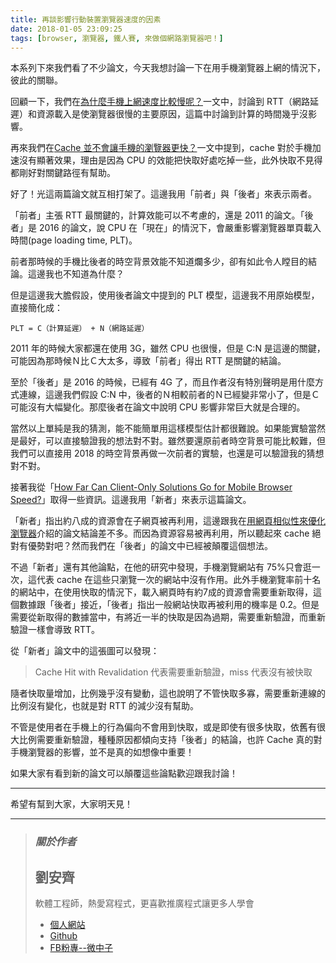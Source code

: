 ```yaml
---
title: 再談影響行動裝置瀏覽器速度的因素
date: 2018-01-05 23:09:25
tags: [browser, 瀏覽器, 鐵人賽, 來做個網路瀏覽器吧！]
---
```


                    
&#x672C;&#x7CFB;&#x5217;&#x4E0B;&#x4F86;&#x6211;&#x5011;&#x770B;&#x4E86;&#x4E0D;&#x5C11;&#x8AD6;&#x6587;&#xFF0C;&#x4ECA;&#x5929;&#x6211;&#x60F3;&#x8A0E;&#x8AD6;&#x4E00;&#x4E0B;&#x5728;&#x7528;&#x624B;&#x6A5F;&#x700F;&#x89BD;&#x5668;&#x4E0A;&#x7DB2;&#x7684;&#x60C5;&#x6CC1;&#x4E0B;&#xFF0C;&#x5F7C;&#x6B64;&#x7684;&#x95DC;&#x806F;&#x3002;</p>
<p>&#x56DE;&#x9867;&#x4E00;&#x4E0B;&#xFF0C;&#x6211;&#x5011;&#x5728;<a href="https://ithelp.ithome.com.tw/articles/10194725" target="_blank">&#x70BA;&#x4EC0;&#x9EBC;&#x624B;&#x6A5F;&#x4E0A;&#x7DB2;&#x901F;&#x5EA6;&#x6BD4;&#x8F03;&#x6162;&#x5462;&#xFF1F;</a>&#x4E00;&#x6587;&#x4E2D;&#xFF0C;&#x8A0E;&#x8AD6;&#x5230; RTT&#xFF08;&#x7DB2;&#x8DEF;&#x5EF6;&#x9072;&#xFF09;&#x548C;&#x8CC7;&#x6E90;&#x8F09;&#x5165;&#x662F;&#x4F7F;&#x700F;&#x89BD;&#x5668;&#x5F88;&#x6162;&#x7684;&#x4E3B;&#x8981;&#x539F;&#x56E0;&#xFF0C;&#x9019;&#x7BC7;&#x4E2D;&#x8A0E;&#x8AD6;&#x5230;&#x8A08;&#x7B97;&#x7684;&#x6642;&#x9593;&#x5E7E;&#x4E4E;&#x6C92;&#x5F71;&#x97FF;&#x3002;</p>
<p>&#x518D;&#x4F86;&#x6211;&#x5011;&#x5728;<a href="https://ithelp.ithome.com.tw/articles/10195895" target="_blank">Cache &#x4E26;&#x4E0D;&#x6703;&#x8B93;&#x624B;&#x6A5F;&#x7684;&#x700F;&#x89BD;&#x5668;&#x66F4;&#x5FEB;&#xFF1F;</a>&#x4E00;&#x6587;&#x4E2D;&#x63D0;&#x5230;&#xFF0C;cache &#x5C0D;&#x65BC;&#x624B;&#x6A5F;&#x52A0;&#x901F;&#x6C92;&#x6709;&#x986F;&#x8457;&#x6548;&#x679C;&#xFF0C;&#x7406;&#x7531;&#x662F;&#x56E0;&#x70BA; CPU &#x7684;&#x6548;&#x80FD;&#x628A;&#x5FEB;&#x53D6;&#x597D;&#x8655;&#x5403;&#x6389;&#x4E00;&#x4E9B;&#xFF0C;&#x6B64;&#x5916;&#x5FEB;&#x53D6;&#x4E0D;&#x898B;&#x5F97;&#x90FD;&#x525B;&#x597D;&#x5C0D;&#x95DC;&#x9375;&#x8DEF;&#x5F91;&#x6709;&#x5E6B;&#x52A9;&#x3002;</p>
<p>&#x597D;&#x4E86;&#xFF01;&#x5149;&#x9019;&#x5169;&#x7BC7;&#x8AD6;&#x6587;&#x5C31;&#x4E92;&#x76F8;&#x6253;&#x67B6;&#x4E86;&#x3002;&#x9019;&#x908A;&#x6211;&#x7528;&#x300C;&#x524D;&#x8005;&#x300D;&#x8207;&#x300C;&#x5F8C;&#x8005;&#x300D;&#x4F86;&#x8868;&#x793A;&#x5169;&#x8005;&#x3002;</p>
<p>&#x300C;&#x524D;&#x8005;&#x300D;&#x4E3B;&#x5F35; RTT &#x6700;&#x95DC;&#x9375;&#x7684;&#xFF0C;&#x8A08;&#x7B97;&#x6548;&#x80FD;&#x53EF;&#x4EE5;&#x4E0D;&#x8003;&#x616E;&#x7684;&#xFF0C;&#x9084;&#x662F; 2011 &#x7684;&#x8AD6;&#x6587;&#x3002;&#x300C;&#x5F8C;&#x8005;&#x300D;&#x662F; 2016 &#x7684;&#x8AD6;&#x6587;&#xFF0C;&#x8AAA; CPU &#x5728;&#x300C;&#x73FE;&#x5728;&#x300D;&#x7684;&#x60C5;&#x6CC1;&#x4E0B;&#xFF0C;&#x6703;&#x56B4;&#x91CD;&#x5F71;&#x97FF;&#x700F;&#x89BD;&#x5668;&#x55AE;&#x9801;&#x8F09;&#x5165;&#x6642;&#x9593;(page loading time, PLT)&#x3002;</p>
<p>&#x524D;&#x8005;&#x90A3;&#x6642;&#x5019;&#x7684;&#x624B;&#x6A5F;&#x6BD4;&#x5F8C;&#x8005;&#x7684;&#x6642;&#x7A7A;&#x80CC;&#x666F;&#x6548;&#x80FD;&#x4E0D;&#x77E5;&#x9053;&#x721B;&#x591A;&#x5C11;&#xFF0C;&#x537B;&#x6709;&#x5982;&#x6B64;&#x4EE4;&#x4EBA;&#x77A0;&#x76EE;&#x7684;&#x7D50;&#x8AD6;&#x3002;&#x9019;&#x908A;&#x6211;&#x4E5F;&#x4E0D;&#x77E5;&#x9053;&#x70BA;&#x4EC0;&#x9EBC;&#xFF1F;</p>
<p>&#x4F46;&#x662F;&#x9019;&#x908A;&#x6211;&#x5927;&#x81BD;&#x5047;&#x8A2D;&#xFF0C;&#x4F7F;&#x7528;&#x5F8C;&#x8005;&#x8AD6;&#x6587;&#x4E2D;&#x63D0;&#x5230;&#x7684; PLT &#x6A21;&#x578B;&#xFF0C;&#x9019;&#x908A;&#x6211;&#x4E0D;&#x7528;&#x539F;&#x59CB;&#x6A21;&#x578B;&#xFF0C;&#x76F4;&#x63A5;&#x7C21;&#x5316;&#x6210;&#xFF1A;</p>
<pre><code class="language-sh">PLT = C&#xFF08;&#x8A08;&#x7B97;&#x5EF6;&#x9072;&#xFF09; + N&#xFF08;&#x7DB2;&#x8DEF;&#x5EF6;&#x9072;&#xFF09;
</code></pre>
<p>2011 &#x5E74;&#x7684;&#x6642;&#x5019;&#x5927;&#x5BB6;&#x90FD;&#x9084;&#x5728;&#x4F7F;&#x7528; 3G&#xFF0C;&#x96D6;&#x7136; CPU &#x4E5F;&#x5F88;&#x6162;&#xFF0C;&#x4F46;&#x662F; C:N &#x662F;&#x9019;&#x908A;&#x7684;&#x95DC;&#x9375;&#xFF0C;&#x53EF;&#x80FD;&#x56E0;&#x70BA;&#x90A3;&#x6642;&#x5019;&#xFF2E;&#x6BD4;&#xFF23;&#x5927;&#x592A;&#x591A;&#xFF0C;&#x5C0E;&#x81F4;&#x300C;&#x524D;&#x8005;&#x300D;&#x5F97;&#x51FA; RTT &#x662F;&#x95DC;&#x9375;&#x7684;&#x7D50;&#x8AD6;&#x3002;</p>
<p>&#x81F3;&#x65BC;&#x300C;&#x5F8C;&#x8005;&#x300D;&#x662F; 2016 &#x7684;&#x6642;&#x5019;&#xFF0C;&#x5DF2;&#x7D93;&#x6709; 4G &#x4E86;&#xFF0C;&#x800C;&#x4E14;&#x4F5C;&#x8005;&#x6C92;&#x6709;&#x7279;&#x5225;&#x8072;&#x660E;&#x662F;&#x7528;&#x4EC0;&#x9EBC;&#x65B9;&#x5F0F;&#x9023;&#x7DDA;&#xFF0C;&#x9019;&#x908A;&#x6211;&#x5011;&#x5047;&#x8A2D; C:N &#x4E2D;&#xFF0C;&#x5F8C;&#x8005;&#x7684;&#xFF2E;&#x76F8;&#x8F03;&#x524D;&#x8005;&#x7684;&#xFF2E;&#x5DF2;&#x7D93;&#x8B8A;&#x975E;&#x5E38;&#x5C0F;&#x4E86;&#xFF0C;&#x4F46;&#x662F;&#xFF23;&#x53EF;&#x80FD;&#x6C92;&#x6709;&#x5927;&#x5E45;&#x8B8A;&#x5316;&#x3002;&#x90A3;&#x9EBC;&#x5F8C;&#x8005;&#x5728;&#x8AD6;&#x6587;&#x4E2D;&#x8AAA;&#x660E; CPU &#x5F71;&#x97FF;&#x975E;&#x5E38;&#x5DE8;&#x5927;&#x5C31;&#x662F;&#x5408;&#x7406;&#x7684;&#x3002;</p>
<p>&#x7576;&#x7136;&#x4EE5;&#x4E0A;&#x55AE;&#x7D14;&#x662F;&#x6211;&#x7684;&#x731C;&#x6E2C;&#xFF0C;&#x80FD;&#x4E0D;&#x80FD;&#x7C21;&#x55AE;&#x7528;&#x9019;&#x6A23;&#x6A21;&#x578B;&#x4F30;&#x8A08;&#x90FD;&#x5F88;&#x96E3;&#x8AAA;&#x3002;&#x5982;&#x679C;&#x80FD;&#x5BE6;&#x9A57;&#x7576;&#x7136;&#x662F;&#x6700;&#x597D;&#xFF0C;&#x53EF;&#x4EE5;&#x76F4;&#x63A5;&#x9A57;&#x8B49;&#x6211;&#x7684;&#x60F3;&#x6CD5;&#x5C0D;&#x4E0D;&#x5C0D;&#x3002;&#x96D6;&#x7136;&#x8981;&#x9084;&#x539F;&#x524D;&#x8005;&#x6642;&#x7A7A;&#x80CC;&#x666F;&#x53EF;&#x80FD;&#x6BD4;&#x8F03;&#x96E3;&#xFF0C;&#x4F46;&#x6211;&#x5011;&#x53EF;&#x4EE5;&#x76F4;&#x63A5;&#x7528; 2018 &#x7684;&#x6642;&#x7A7A;&#x80CC;&#x666F;&#x518D;&#x505A;&#x4E00;&#x6B21;&#x524D;&#x8005;&#x7684;&#x5BE6;&#x9A57;&#xFF0C;&#x4E5F;&#x9084;&#x662F;&#x53EF;&#x4EE5;&#x9A57;&#x8B49;&#x6211;&#x7684;&#x731C;&#x60F3;&#x5C0D;&#x4E0D;&#x5C0D;&#x3002;</p>
<p>&#x63A5;&#x8457;&#x6211;&#x5F9E;&#x300C;<a href="http://www.ruf.rice.edu/~mobile/publications/wang2012www.pdf" target="_blank">How Far Can Client-Only Solutions Go for Mobile Browser Speed?</a>&#x300D;&#x53D6;&#x5F97;&#x4E00;&#x4E9B;&#x8CC7;&#x8A0A;&#x3002;&#x9019;&#x908A;&#x6211;&#x7528;&#x300C;&#x65B0;&#x8005;&#x300D;&#x4F86;&#x8868;&#x793A;&#x9019;&#x7BC7;&#x8AD6;&#x6587;&#x3002;</p>
<p>&#x300C;&#x65B0;&#x8005;&#x300D;&#x6307;&#x51FA;&#x7D04;&#x516B;&#x6210;&#x7684;&#x8CC7;&#x6E90;&#x6703;&#x5728;&#x5B50;&#x7DB2;&#x9801;&#x88AB;&#x518D;&#x5229;&#x7528;&#xFF0C;&#x9019;&#x908A;&#x8DDF;&#x6211;&#x5728;<a href="https://ithelp.ithome.com.tw/articles/10195147" target="_blank">&#x7528;&#x7DB2;&#x9801;&#x76F8;&#x4F3C;&#x6027;&#x4F86;&#x512A;&#x5316;&#x700F;&#x89BD;&#x5668;</a>&#x4ECB;&#x7D39;&#x7684;&#x8AD6;&#x6587;&#x7D50;&#x8AD6;&#x5DEE;&#x4E0D;&#x591A;&#x3002;&#x800C;&#x56E0;&#x70BA;&#x8CC7;&#x6E90;&#x5BB9;&#x6613;&#x88AB;&#x518D;&#x5229;&#x7528;&#xFF0C;&#x6240;&#x4EE5;&#x807D;&#x8D77;&#x4F86; cache &#x7D55;&#x5C0D;&#x6709;&#x512A;&#x52E2;&#x5C0D;&#x5427;&#xFF1F;&#x7136;&#x800C;&#x6211;&#x5011;&#x5728;&#x300C;&#x5F8C;&#x8005;&#x300D;&#x7684;&#x8AD6;&#x6587;&#x4E2D;&#x5DF2;&#x7D93;&#x88AB;&#x985B;&#x8986;&#x9019;&#x500B;&#x60F3;&#x6CD5;&#x3002;</p>
<p>&#x4E0D;&#x904E;&#x300C;&#x65B0;&#x8005;&#x300D;&#x9084;&#x6709;&#x5176;&#x4ED6;&#x8AD6;&#x9EDE;&#xFF0C;&#x5728;&#x4ED6;&#x7684;&#x7814;&#x7A76;&#x4E2D;&#x767C;&#x73FE;&#xFF0C;&#x624B;&#x6A5F;&#x700F;&#x89BD;&#x7DB2;&#x7AD9;&#x6709; 75%&#x53EA;&#x6703;&#x901B;&#x4E00;&#x6B21;&#xFF0C;&#x9019;&#x4EE3;&#x8868; cache &#x5728;&#x9019;&#x4E9B;&#x53EA;&#x700F;&#x89BD;&#x4E00;&#x6B21;&#x7684;&#x7DB2;&#x7AD9;&#x4E2D;&#x6C92;&#x6709;&#x4F5C;&#x7528;&#x3002;&#x6B64;&#x5916;&#x624B;&#x6A5F;&#x700F;&#x89BD;&#x7387;&#x524D;&#x5341;&#x540D;&#x7684;&#x7DB2;&#x7AD9;&#x4E2D;&#xFF0C;&#x5728;&#x4F7F;&#x7528;&#x5FEB;&#x53D6;&#x7684;&#x60C5;&#x6CC1;&#x4E0B;&#xFF0C;&#x8F09;&#x5165;&#x7DB2;&#x9801;&#x6642;&#x6709;&#x7D04;7&#x6210;&#x7684;&#x8CC7;&#x6E90;&#x6703;&#x9700;&#x8981;&#x91CD;&#x65B0;&#x53D6;&#x5F97;&#xFF0C;&#x9019;&#x500B;&#x6578;&#x64DA;&#x8DDF;&#x300C;&#x5F8C;&#x8005;&#x300D;&#x63A5;&#x8FD1;&#xFF0C;&#x300C;&#x5F8C;&#x8005;&#x300D;&#x6307;&#x51FA;&#x4E00;&#x822C;&#x7DB2;&#x7AD9;&#x5FEB;&#x53D6;&#x518D;&#x88AB;&#x5229;&#x7528;&#x7684;&#x6A5F;&#x7387;&#x662F; 0.2&#x3002;&#x4F46;&#x662F;&#x9700;&#x8981;&#x5F9E;&#x65B0;&#x53D6;&#x5F97;&#x7684;&#x6578;&#x64DA;&#x7576;&#x4E2D;&#xFF0C;&#x6709;&#x5C07;&#x8FD1;&#x4E00;&#x534A;&#x7684;&#x5FEB;&#x53D6;&#x662F;&#x56E0;&#x70BA;&#x904E;&#x671F;&#xFF0C;&#x9700;&#x8981;&#x91CD;&#x65B0;&#x9A57;&#x8B49;&#xFF0C;&#x800C;&#x91CD;&#x65B0;&#x9A57;&#x8B49;&#x4E00;&#x6A23;&#x6703;&#x5C0E;&#x81F4; RTT&#x3002;</p>
<p>&#x5F9E;&#x300C;&#x65B0;&#x8005;&#x300D;&#x8AD6;&#x6587;&#x4E2D;&#x7684;&#x9019;&#x5F35;&#x5716;&#x53EF;&#x4EE5;&#x767C;&#x73FE;&#xFF1A;<br>
<img src="https://user-images.githubusercontent.com/18013815/34614130-52bd0a58-f26b-11e7-9d3e-cf7efeaa9d31.png" alt></p>
<blockquote>
<p>Cache Hit with Revalidation &#x4EE3;&#x8868;&#x9700;&#x8981;&#x91CD;&#x65B0;&#x9A57;&#x8B49;&#xFF0C;miss &#x4EE3;&#x8868;&#x6C92;&#x6709;&#x88AB;&#x5FEB;&#x53D6;</p>
</blockquote>
<p>&#x96A8;&#x8005;&#x5FEB;&#x53D6;&#x91CF;&#x589E;&#x52A0;&#xFF0C;&#x6BD4;&#x4F8B;&#x5E7E;&#x4E4E;&#x6C92;&#x6709;&#x8B8A;&#x52D5;&#xFF0C;&#x9019;&#x4E5F;&#x8AAA;&#x660E;&#x4E86;&#x4E0D;&#x7BA1;&#x5FEB;&#x53D6;&#x591A;&#x5BE1;&#xFF0C;&#x9700;&#x8981;&#x91CD;&#x65B0;&#x9023;&#x7DDA;&#x7684;&#x6BD4;&#x4F8B;&#x6C92;&#x6709;&#x8B8A;&#x5316;&#xFF0C;&#x4E5F;&#x5C31;&#x662F;&#x5C0D; RTT &#x7684;&#x6E1B;&#x5C11;&#x6C92;&#x6709;&#x5E6B;&#x52A9;&#x3002;</p>
<p>&#x4E0D;&#x7BA1;&#x662F;&#x4F7F;&#x7528;&#x8005;&#x5728;&#x624B;&#x6A5F;&#x4E0A;&#x7684;&#x884C;&#x70BA;&#x504F;&#x5411;&#x4E0D;&#x6703;&#x7528;&#x5230;&#x5FEB;&#x53D6;&#xFF0C;&#x6216;&#x662F;&#x5373;&#x4F7F;&#x6709;&#x5F88;&#x591A;&#x5FEB;&#x53D6;&#xFF0C;&#x4F9D;&#x820A;&#x6709;&#x5F88;&#x5927;&#x6BD4;&#x4F8B;&#x9700;&#x8981;&#x91CD;&#x65B0;&#x9A57;&#x8B49;&#xFF0C;&#x7A2E;&#x7A2E;&#x539F;&#x56E0;&#x90FD;&#x50BE;&#x5411;&#x652F;&#x6301;&#x300C;&#x5F8C;&#x8005;&#x300D;&#x7684;&#x7D50;&#x8AD6;&#xFF0C;&#x4E5F;&#x8A31; Cache &#x771F;&#x7684;&#x5C0D;&#x624B;&#x6A5F;&#x700F;&#x89BD;&#x5668;&#x7684;&#x5F71;&#x97FF;&#xFF0C;&#x4E26;&#x4E0D;&#x662F;&#x771F;&#x7684;&#x5982;&#x60F3;&#x50CF;&#x4E2D;&#x91CD;&#x8981;&#xFF01;</p>
<p>&#x5982;&#x679C;&#x5927;&#x5BB6;&#x6709;&#x770B;&#x5230;&#x65B0;&#x7684;&#x8AD6;&#x6587;&#x53EF;&#x4EE5;&#x985B;&#x8986;&#x9019;&#x4E9B;&#x8AD6;&#x9EDE;&#x6B61;&#x8FCE;&#x8DDF;&#x6211;&#x8A0E;&#x8AD6;&#xFF01;</p>
<hr>
<p>&#x5E0C;&#x671B;&#x6709;&#x5E6B;&#x5230;&#x5927;&#x5BB6;&#xFF0C;&#x5927;&#x5BB6;&#x660E;&#x5929;&#x898B;&#xFF01;</p>
<hr>
<blockquote>
<h3><em><strong>&#x95DC;&#x65BC;&#x4F5C;&#x8005;</strong></em></h3>
<h2>&#x5289;&#x5B89;&#x9F4A;</h2>
<p>&#x8EDF;&#x9AD4;&#x5DE5;&#x7A0B;&#x5E2B;&#xFF0C;&#x71B1;&#x611B;&#x5BEB;&#x7A0B;&#x5F0F;&#xFF0C;&#x66F4;&#x559C;&#x6B61;&#x63A8;&#x5EE3;&#x7A0B;&#x5F0F;&#x8B93;&#x66F4;&#x591A;&#x4EBA;&#x5B78;&#x6703;</p>
<ul>
<li>
<a href="https://tigercosmos.github.io" target="_blank">&#x500B;&#x4EBA;&#x7DB2;&#x7AD9;</a>
</li>
<li>
<a href="https://github.com/tigercosmos" target="_blank">Github</a>
</li>
<li>
<a href="https://www.facebook.com/CodingNeutrino/" target="_blank">FB&#x7C89;&#x5C08;--&#x5FAE;&#x4E2D;&#x5B50;</a>
</li>
</ul>
</blockquote>
 <br>
                                                    </div>
                    </div>
                
